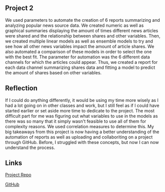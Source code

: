 
## Project 2

We used parameters to automate the creation of 6 reports summarizing and analyzing popular news source data. We created numeric as well as graphical summaries displaying the amount of times different news articles were shared and the relationship between shares and other variables.
Then, we created multiple linear models as well as ensemble models to try and see how all other news variables impact the amount of article shares. We also automated a comparison of these models in order to select the one with the best fit.
The parameter for automation was the 6 different data channels for which the articles could appear. Thus, we created a report for each data channel summarizing shares data and fitting a model to predict the amount of shares based on other variables.

## Reflection

If I could do anything differently, it would be using my time more wisely as I had a lot going on in other classes and work, but I still feel as if I could have started earlier or set aside more time to dedicate to the project.
The most difficult part for me was figuring out what variables to use in the models as there was so many that it simply wasn't feasible to use all of them for complexity reasons. We used correlation measures to determine this.
My big takeaways from this project is now having a better understanding of the automation of reports as well as uploading and collaboriting on a project through GitHub. Before, I struggled with these concepts, but now I can now understand the process.

## Links

[Project Repo](https://github.com/Lrbatts/Project2/tree/main)

[GitHub](https://github.com/Lrbatts)
